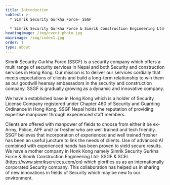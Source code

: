 ```yaml
---
title: Introduction
subtext: >-
  * Simrik Security Gurkha Force- SSGF

  * Simrik Security Gurkha Force & Simrik Construction Engineering Ltd- SSGF & SCEL
headingimage: /img/event-photo.jpg
mainimage: /img/index1.jpg
order: 1
type: about
---
```

Simrik Security Gurkha Force (SSGF) is a security company which offers a multi range of security services in Nepal and both Security and construction services in Hong Kong. Our mission is to deliver our services cordially that meets expectations of clients and build a long-term relationship to win them as our goodwill hearsay ambassadors in the security and construction company. SSGF is gradually growing as a dynamic and innovative company. 

We have a established base in Hong Kong which is a holder of Security License Company registered under Chapter 460 of Security and Guarding Ordinance in Hong Kong. SSGF Nepal holds the reputation of providing expertise manpower through experienced staff members.

Clients are offered with manpower of fields to choose from either it be ex- Army, Police, APF and/ or fresher who are well trained and tech friendly. SSGF believes that incorporation of experienced and well trained fresher has been an useful juncture to link the needs of clients. Use of advanced AI combined with experienced hands has been proven to yield secure results. We have a mother company in Honk Kong namely Simrik Security Gurkha Force & Simrik Construction Engineering Ltd- SSGF & SCEL (https://www.simrikservices.com/en) which glorifies us as an internationally corporated Security company. This collaboration has helped us in sharing of new innovations in fields of Security which may be new to our environment.